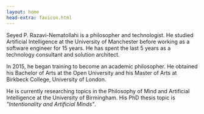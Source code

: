 ```yaml
---
layout: home
head-extra: favicon.html
---
```


Seyed P. Razavi-Nematollahi is a philosopher and technologist. He studied Artificial Intelligence at the University of Manchester before working as a software engineer for 15 years. He has spent the last 5 years as a technology consultant and solution architect.

In 2015, he began training to become an academic philosopher. He obtained his Bachelor of Arts at the Open University and his Master of Arts at Birkbeck College, University of London.

He is currently researching topics in the Philosophy of Mind and Artificial Intelligence at the University of Birmingham. His PhD thesis topic is _"Intentionality and Artificial Minds"_.
